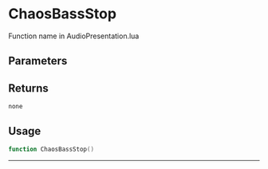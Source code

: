 # ChaosBassStop
Function name in AudioPresentation.lua
## Parameters

## Returns
`none`
## Usage
```lua
function ChaosBassStop()
```
---
